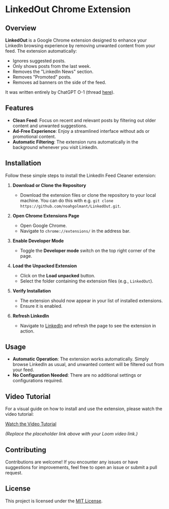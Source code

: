 # LinkedOut Chrome Extension

## Overview

**LinkedOut** is a Google Chrome extension designed to enhance your LinkedIn browsing experience by removing unwanted content from your feed. The extension automatically:

- Ignores suggested posts.
- Only shows posts from the last week.
- Removes the "LinkedIn News" section.
- Removes "Promoted" posts.
- Removes ad banners on the side of the feed.

It was written entirely by ChatGPT O-1 (thread [here](https://chatgpt.com/share/66f32a3a-4fd0-8001-baa9-742b5c9a78df)).

## Features

- **Clean Feed**: Focus on recent and relevant posts by filtering out older content and unwanted suggestions.
- **Ad-Free Experience**: Enjoy a streamlined interface without ads or promotional content.
- **Automatic Filtering**: The extension runs automatically in the background whenever you visit LinkedIn.

## Installation

Follow these simple steps to install the LinkedIn Feed Cleaner extension:

1. **Download or Clone the Repository**

   - Download the extension files or clone the repository to your local machine. You can do this with e.g. `git clone https://github.com/noahgolmant/LinkedOut.git`.

2. **Open Chrome Extensions Page**

   - Open Google Chrome.
   - Navigate to `chrome://extensions/` in the address bar.

3. **Enable Developer Mode**

   - Toggle the **Developer mode** switch on the top right corner of the page.

4. **Load the Unpacked Extension**

   - Click on the **Load unpacked** button.
   - Select the folder containing the extension files (e.g., `LinkedOut`).

5. **Verify Installation**

   - The extension should now appear in your list of installed extensions.
   - Ensure it is enabled.

6. **Refresh LinkedIn**

   - Navigate to [LinkedIn](https://www.linkedin.com/) and refresh the page to see the extension in action.

## Usage

- **Automatic Operation**: The extension works automatically. Simply browse LinkedIn as usual, and unwanted content will be filtered out from your feed.
- **No Configuration Needed**: There are no additional settings or configurations required.

## Video Tutorial

For a visual guide on how to install and use the extension, please watch the video tutorial:

[Watch the Video Tutorial](#)

*(Replace the placeholder link above with your Loom video link.)*

## Contributing

Contributions are welcome! If you encounter any issues or have suggestions for improvements, feel free to open an issue or submit a pull request.

## License

This project is licensed under the [MIT License](LICENSE).
